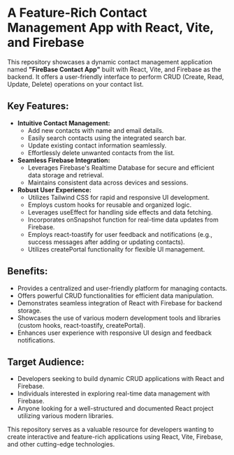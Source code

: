 <h1>A Feature-Rich Contact Management App with React, Vite, and Firebase</h1>

<p>This repository showcases a dynamic contact management application named <strong>"FireBase Contact App"</strong> built with React, Vite, and Firebase as the backend. It offers a user-friendly interface to perform CRUD (Create, Read, Update, Delete) operations on your contact list.</p>

<h2>Key Features:</h2>
    <ul>
        <li><strong>Intuitive Contact Management:</strong>
            <ul>
                <li>Add new contacts with name and email details.</li>
                <li>Easily search contacts using the integrated search bar.</li>
                <li>Update existing contact information seamlessly.</li>
                <li>Effortlessly delete unwanted contacts from the list.</li>
            </ul>
        </li>
        <li><strong>Seamless Firebase Integration:</strong>
            <ul>
                <li>Leverages Firebase's Realtime Database for secure and efficient data storage and retrieval.</li>
                <li>Maintains consistent data across devices and sessions.</li>
            </ul>
        </li>
        <li><strong>Robust User Experience:</strong>
            <ul>
                <li>Utilizes Tailwind CSS for rapid and responsive UI development.</li>
                <li>Employs custom hooks for reusable and organized logic.</li>
                <li>Leverages useEffect for handling side effects and data fetching.</li>
                <li>Incorporates onSnapshot function for real-time data updates from Firebase.</li>
                <li>Employs react-toastify for user feedback and notifications (e.g., success messages after adding or updating contacts).</li>
                <li>Utilizes createPortal functionality for flexible UI management.</li>
            </ul>
        </li>
    </ul>

<h2>Benefits:</h2>
    <ul>
        <li>Provides a centralized and user-friendly platform for managing contacts.</li>
        <li>Offers powerful CRUD functionalities for efficient data manipulation.</li>
        <li>Demonstrates seamless integration of React with Firebase for backend storage.</li>
        <li>Showcases the use of various modern development tools and libraries (custom hooks, react-toastify, createPortal).</li>
        <li>Enhances user experience with responsive UI design and feedback notifications.</li>
    </ul>

<h2>Target Audience:</h2>
    <ul>
        <li>Developers seeking to build dynamic CRUD applications with React and Firebase.</li>
        <li>Individuals interested in exploring real-time data management with Firebase.</li>
        <li>Anyone looking for a well-structured and documented React project utilizing various modern libraries.</li>
    </ul>

<p>This repository serves as a valuable resource for developers wanting to create interactive and feature-rich applications using React, Vite, Firebase, and other cutting-edge technologies.</p>